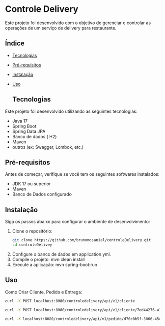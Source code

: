 # Controle Delivery
Este projeto foi desenvolvido com o objetivo de gerenciar e controlar as operações de um serviço de delivery para restaurante.

## Índice

- [Tecnologias](#tecnologias)
- [Pré-requisitos](#pré-requisitos)
- [Instalação](#instalação)
- [Uso](#uso)

  ## Tecnologias

Este projeto foi desenvolvido utilizando as seguintes tecnologias:

- Java 17
- Spring Boot
- Spring Data JPA
- Banco de dados ( H2)
- Maven
- outros (ex: Swagger, Lombok, etc.)
## Pré-requisitos

Antes de começar, verifique se você tem os seguintes softwares instalados:

- JDK 17 ou superior
- Maven 
- Banco de Dados configurado

## Instalação

Siga os passos abaixo para configurar o ambiente de desenvolvimento:

1. Clone o repositório:
   ```bash
   git clone https://github.com/brunomosaniel/controleDelivery.git
   cd controleDelivey
2. Configure o banco de dados em application.yml.
3. Compile o projeto: mvn clean install
4. Execute a aplicação: mvn spring-boot:run

## Uso
Como Criar Cliente, Pedido e Entrega:
```bash
curl -X POST localhost:8080/controledelivery/api/v1/cliente

curl -X POST localhost:8080/controledelivery/api/v1/cliente/7ed44276-a1f0-413d-9ee0-3ac3b12f10a6/pedido

curl -X localhost:8080/controledelivery/api/v1/pedido/d76c0b5f-3066-45cc-a80e-993efdd0ce58/entrega

  
